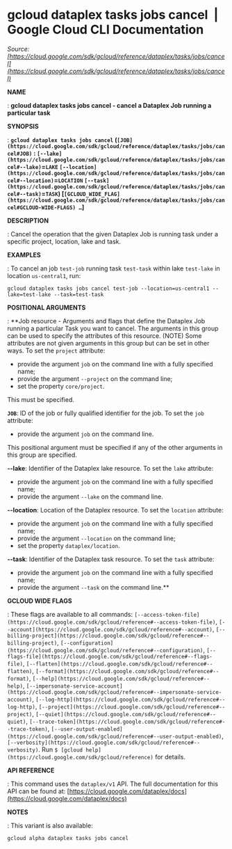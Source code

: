 # gcloud dataplex tasks jobs cancel  |  Google Cloud CLI Documentation

*Source: [https://cloud.google.com/sdk/gcloud/reference/dataplex/tasks/jobs/cancel](https://cloud.google.com/sdk/gcloud/reference/dataplex/tasks/jobs/cancel)*

**NAME**

: **gcloud dataplex tasks jobs cancel - cancel a Dataplex Job running a particular task**

**SYNOPSIS**

: **`gcloud dataplex tasks jobs cancel` (`[JOB](https://cloud.google.com/sdk/gcloud/reference/dataplex/tasks/jobs/cancel#JOB)` : `[--lake](https://cloud.google.com/sdk/gcloud/reference/dataplex/tasks/jobs/cancel#--lake)`=`LAKE` `[--location](https://cloud.google.com/sdk/gcloud/reference/dataplex/tasks/jobs/cancel#--location)`=`LOCATION` `[--task](https://cloud.google.com/sdk/gcloud/reference/dataplex/tasks/jobs/cancel#--task)`=`TASK`) [`[GCLOUD_WIDE_FLAG](https://cloud.google.com/sdk/gcloud/reference/dataplex/tasks/jobs/cancel#GCLOUD-WIDE-FLAGS) …`]**

**DESCRIPTION**

: Cancel the operation that the given Dataplex Job is running task under a
specific project, location, lake and task.

**EXAMPLES**

: To cancel an job `test-job` running task `test-task`
within lake `test-lake` in location `us-central1`, run:

```
gcloud dataplex tasks jobs cancel test-job --location=us-central1 --lake=test-lake --task=test-task
```

**POSITIONAL ARGUMENTS**

: **Job resource - Arguments and flags that define the Dataplex Job running a
particular Task you want to cancel. The arguments in this group can be used to
specify the attributes of this resource. (NOTE) Some attributes are not given
arguments in this group but can be set in other ways.
To set the `project` attribute:

- provide the argument `job` on the command line with a fully specified
name;
- provide the argument `--project` on the command line;
- set the property `core/project`.

This must be specified.

**`JOB`**:
ID of the job or fully qualified identifier for the job.
To set the `job` attribute:

- provide the argument `job` on the command line.

This positional argument must be specified if any of the other arguments in this
group are specified.

**--lake**:
Identifier of the Dataplex lake resource.
To set the `lake` attribute:

- provide the argument `job` on the command line with a fully specified
name;
- provide the argument `--lake` on the command line.

**--location**:
Location of the Dataplex resource.
To set the `location` attribute:

- provide the argument `job` on the command line with a fully specified
name;
- provide the argument `--location` on the command line;
- set the property `dataplex/location`.

**--task**:
Identifier of the Dataplex task resource.
To set the `task` attribute:

- provide the argument `job` on the command line with a fully specified
name;
- provide the argument `--task` on the command line.**

**GCLOUD WIDE FLAGS**

: These flags are available to all commands: `[--access-token-file](https://cloud.google.com/sdk/gcloud/reference#--access-token-file)`,
`[--account](https://cloud.google.com/sdk/gcloud/reference#--account)`, `[--billing-project](https://cloud.google.com/sdk/gcloud/reference#--billing-project)`,
`[--configuration](https://cloud.google.com/sdk/gcloud/reference#--configuration)`,
`[--flags-file](https://cloud.google.com/sdk/gcloud/reference#--flags-file)`,
`[--flatten](https://cloud.google.com/sdk/gcloud/reference#--flatten)`, `[--format](https://cloud.google.com/sdk/gcloud/reference#--format)`, `[--help](https://cloud.google.com/sdk/gcloud/reference#--help)`, `[--impersonate-service-account](https://cloud.google.com/sdk/gcloud/reference#--impersonate-service-account)`,
`[--log-http](https://cloud.google.com/sdk/gcloud/reference#--log-http)`,
`[--project](https://cloud.google.com/sdk/gcloud/reference#--project)`, `[--quiet](https://cloud.google.com/sdk/gcloud/reference#--quiet)`, `[--trace-token](https://cloud.google.com/sdk/gcloud/reference#--trace-token)`, `[--user-output-enabled](https://cloud.google.com/sdk/gcloud/reference#--user-output-enabled)`,
`[--verbosity](https://cloud.google.com/sdk/gcloud/reference#--verbosity)`.
Run `$ [gcloud help](https://cloud.google.com/sdk/gcloud/reference)` for details.

**API REFERENCE**

: This command uses the `dataplex/v1` API. The full documentation for
this API can be found at: [https://cloud.google.com/dataplex/docs](https://cloud.google.com/dataplex/docs)

**NOTES**

: This variant is also available:

```
gcloud alpha dataplex tasks jobs cancel
```